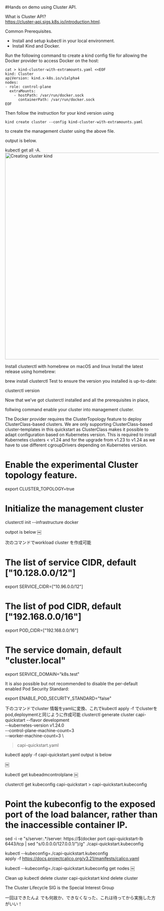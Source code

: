 #Hands on demo using Cluster API. 

What is Cluster API?  
https://cluster-api.sigs.k8s.io/introduction.html. 

Common Prerequisites. 
* Install and setup kubectl in your local environment.  
* Install Kind and Docker. 


Run the following command to create a kind config file for allowing the Docker provider to access Docker on the host:  

```
cat > kind-cluster-with-extramounts.yaml <<EOF
kind: Cluster
apiVersion: kind.x-k8s.io/v1alpha4
nodes:
- role: control-plane
  extraMounts:
    - hostPath: /var/run/docker.sock
      containerPath: /var/run/docker.sock
EOF
```

Then follow the instruction for your kind version using 
```
kind create cluster --config kind-cluster-with-extramounts.yaml 
```
to create the management cluster using the above file.

output is below. 


kubectl get all -A. 
<img width="675" alt="Creating cluster kind" src="https://user-images.githubusercontent.com/66551005/185342782-e6aeff80-4aca-4626-8b28-709c30ec317a.png">


Install clusterctl with homebrew on macOS and linux
Install the latest release using homebrew:

brew install clusterctl
Test to ensure the version you installed is up-to-date:

clusterctl version

Now that we’ve got clusterctl installed and all the prerequisites in place,

follwing command enable your cluster into management cluster.

The Docker provider requires the ClusterTopology feature to deploy ClusterClass-based clusters. We are only supporting ClusterClass-based cluster-templates in this quickstart as ClusterClass makes it possible to adapt configuration based on Kubernetes version. This is required to install Kubernetes clusters < v1.24 and for the upgrade from v1.23 to v1.24 as we have to use different cgroupDrivers depending on Kubernetes version.

# Enable the experimental Cluster topology feature.
export CLUSTER_TOPOLOGY=true

# Initialize the management cluster
clusterctl init --infrastructure docker

outpot is below
￼

次のコマンドでworkload cluster を作成可能
# The list of service CIDR, default ["10.128.0.0/12"]
export SERVICE_CIDR=["10.96.0.0/12"]

# The list of pod CIDR, default ["192.168.0.0/16"]
export POD_CIDR=["192.168.0.0/16"]

# The service domain, default "cluster.local"
export SERVICE_DOMAIN="k8s.test"

It is also possible but not recommended to disable the per-default enabled Pod Security Standard:

export ENABLE_POD_SECURITY_STANDARD="false"

下のコマンドでcluster 情報をyamlに変換、これでkubectl apply -f でclusterをpod,deploymentと同じように作成可能 
clusterctl generate cluster capi-quickstart --flavor development \
  --kubernetes-version v1.24.0 \
  --control-plane-machine-count=3 \
  --worker-machine-count=3 \
  > capi-quickstart.yaml

kubectl apply -f capi-quickstart.yaml
output is below

￼

kubectl get kubeadmcontrolplane
￼

clusterctl get kubeconfig capi-quickstart > capi-quickstart.kubeconfig

# Point the kubeconfig to the exposed port of the load balancer, rather than the inaccessible container IP.

sed -i -e "s/server:.*/server: https:\/\/$(docker port capi-quickstart-lb 6443/tcp | sed "s/0.0.0.0/127.0.0.1/")/g" ./capi-quickstart.kubeconfig

kubectl --kubeconfig=./capi-quickstart.kubeconfig \
  apply -f https://docs.projectcalico.org/v3.21/manifests/calico.yaml

kubectl --kubeconfig=./capi-quickstart.kubeconfig get nodes
￼

Clean up 
kubectl delete cluster capi-quickstart
kind delete cluster



The Cluster Lifecycle SIG is the Special Interest Group


一回はできたんよ
でも何故か、できなくなった、これは待ってから実施した方がいい！
